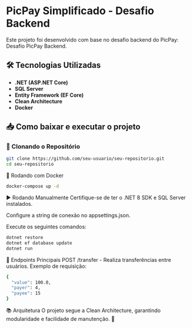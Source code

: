 # PicPay Simplificado - Desafio Backend

Este projeto foi desenvolvido com base no desafio backend do PicPay: Desafio PicPay Backend.

## 🛠 Tecnologias Utilizadas

- **.NET (ASP.NET Core)**
- **SQL Server**
- **Entity Framework (EF Core)**
- **Clean Architecture**
- **Docker**

## 📥 Como baixar e executar o projeto

### 🔽 Clonando o Repositório

```bash
git clone https://github.com/seu-usuario/seu-repositorio.git
cd seu-repositorio
```

🐳 Rodando com Docker
```bash
docker-compose up -d
```

▶️ Rodando Manualmente
Certifique-se de ter o .NET 8 SDK e SQL Server instalados.

Configure a string de conexão no appsettings.json.

Execute os seguintes comandos:
```bash
dotnet restore
dotnet ef database update
dotnet run
```
📌 Endpoints Principais
POST /transfer - Realiza transferências entre usuários.
Exemplo de requisição:
```bash
{
  "value": 100.0,
  "payer": 4,
  "payee": 15
}
```
📚 Arquitetura
O projeto segue a Clean Architecture, garantindo modularidade e facilidade de manutenção. 🚀
